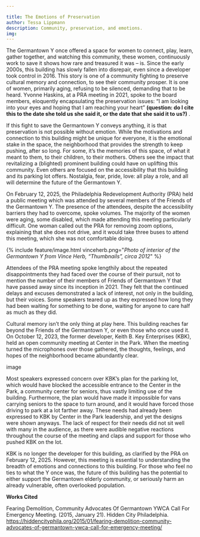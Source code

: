 ```yaml
---

title: The Emotions of Preservation
author: Tessa Lippmann
description: Community, preservation, and emotions. 
img: 
---
```



The Germantown Y once offered a space for women to connect, play, learn, gather together, and watching this community, these women, continuously work to save it shows how rare and treasured it was – is. Since the early 2000s, this building has slowly fallen into disrepair, even since a developer took control in 2016. This story is one of a community fighting to preserve cultural memory and connection, to see their community prosper. It is one of women, primarily aging, refusing to be silenced, demanding that to be heard. Yvonne Haskins, at a PRA meeting in 2021, spoke to the board members, eloquently encapsulating the preservation issues: “I am looking into your eyes and hoping that I am reaching your heart” **(question: do I cite this to the date she told us she said it, or the date that she said it to us?)** .  	 

If this fight to save the Germantown Y conveys anything, it is that preservation is not possible without emotion. While the motivations and connection to this building might be unique for everyone, it is the emotional stake in the space, the neighborhood that provides the strength to keep pushing, after so long. For some, it’s the memories of this space, of what it meant to them, to their children, to their mothers. Others see the impact that revitalizing a (blighted) prominent building could have on uplifting this community. Even others are focused on the accessibility that this building and its parking lot offers. Nostalgia, fear, pride, love: all play a role, and all will determine the future of the Germantown Y. 

On February 12, 2025, the Philadelphia Redevelopment Authority (PRA) held a public meeting which was attended by several members of the Friends of the Germantown Y. The presence of the attendees, despite the accessibility barriers they had to overcome, spoke volumes. The majority of the women were aging, some disabled, which made attending this meeting particularly difficult. One woman called out the PRA for removing zoom options, explaining that she does not drive, and it would take three buses to attend this meeting, which she was not comfortable doing.  

{% include feature/image.html vinceherb.png="*Photo of interior of the Germantown Y from Vince Herb, “Thumbnails”, circa 2012*" %}

Attendees of the PRA meeting spoke lengthily about the repeated disappointments they had faced over the course of their pursuit, not to mention the number of their members of Friends of Germantown Y that have passed away since its inception in 2021. They felt that the continued delays and excuses demonstrated a lack of interest, not only in the building, but their voices. Some speakers teared up as they expressed how long they had been waiting for something to be done, waiting for anyone to care half as much as they did.  

Cultural memory isn’t the only thing at play here. This building reaches far beyond the Friends of the Germantown Y, or even those who once used it. On October 12, 2023, the former developer, Keith B. Key Enterprises (KBK), held an open community meeting at Center in the Park. When the meeting turned the microphones over those gathered, the thoughts, feelings, and hopes of the neighborhood became abundantly clear.

image

Most speakers expressed concern over KBK’s plan for the parking lot, which would have blocked the accessible entrance to the Center in the Park, a community center for seniors, thus vastly limiting use of the building. Furthermore, the plan would have made it impossible for vans carrying seniors to the space to turn around, and it would have forced those driving to park at a lot farther away. These needs had already been expressed to KBK by Center in the Park leadership, and yet the designs were shown anyways. The lack of respect for their needs did not sit well with many in the audience, as there were audible negative reactions throughout the course of the meeting and claps and support for those who pushed KBK on the lot.  

KBK is no longer the developer for this building, as clarified by the PRA on February 12, 2025. However, this meeting is essential to understanding the breadth of emotions and connections to this building. For those who feel no ties to what the Y once was, the future of this building has the potential to either support the Germantown elderly community, or seriously harm an already vulnerable, often overlooked population.

**Works Cited** 

Fearing Demolition, Community Advocates Of Germantown YWCA Call For Emergency Meeting. (2015, January 21). Hidden City Philadelphia. https://hiddencityphila.org/2015/01/fearing-demolition-community-advocates-of-germantown-ywca-call-for-emergency-meeting/

